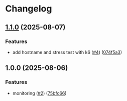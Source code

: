 # Changelog

## [1.1.0](https://github.com/angelvargass/monitoring-api/compare/v1.0.0...v1.1.0) (2025-08-07)


### Features

* add hostname and stress test with k6 ([#4](https://github.com/angelvargass/monitoring-api/issues/4)) ([074f5a3](https://github.com/angelvargass/monitoring-api/commit/074f5a345bef3cda3e7c7ffbe2d256d884c28284))

## 1.0.0 (2025-08-06)


### Features

* monitoring ([#2](https://github.com/angelvargass/monitoring-api/issues/2)) ([75bfc66](https://github.com/angelvargass/monitoring-api/commit/75bfc662a7651d0d170302f90cfb3eb80a0a377c))
